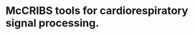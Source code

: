 McCRIBS tools for cardiorespiratory signal processing.
=====================================================